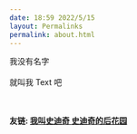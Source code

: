 ```yaml
---
date: 18:59 2022/5/15
layout: Permalinks
permalink: about.html
---
```



<div  id="text1">

<div  id="text2">
我没有名字
<br>
<br>
就叫我 Text 吧
</div>
<br>
<br>

<b>友链:
<a class="kong" href="https://sdq3.gitee.io" title=""> 我叫史迪奇 </a>
<a class="kong" href="https://sdqos.github.io" title=""> 史迪奇的后花园 </a>
</b>

</div>
